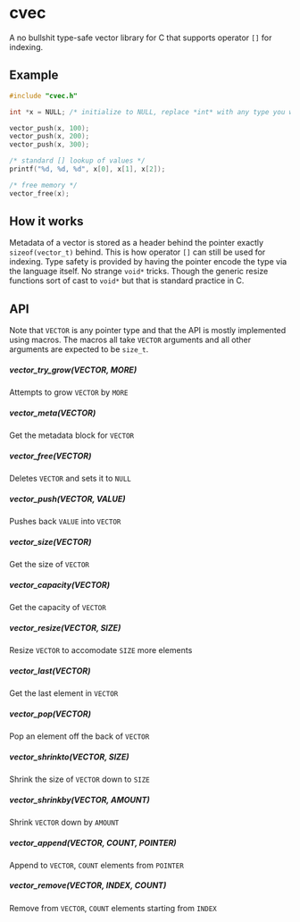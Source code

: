 # cvec

A no bullshit type-safe vector library for C that supports operator `[]` for
indexing.

## Example
```c
#include "cvec.h"

int *x = NULL; /* initialize to NULL, replace *int* with any type you want */

vector_push(x, 100);
vector_push(x, 200);
vector_push(x, 300);

/* standard [] lookup of values */
printf("%d, %d, %d", x[0], x[1], x[2]);

/* free memory */
vector_free(x);
```

## How it works
Metadata of a vector is stored as a header behind the pointer exactly
`sizeof(vector_t)` behind. This is how operator `[]` can still be used for
indexing. Type safety is provided by having the pointer encode the type
via the language itself. No strange `void*` tricks. Though the generic resize
functions sort of cast to `void*` but that is standard practice in C.

## API

Note that `VECTOR` is any pointer type and that the API is mostly implemented
using macros. The macros all take `VECTOR` arguments and all other arguments
are expected to be `size_t`.

##### vector_try_grow(VECTOR, MORE)
Attempts to grow `VECTOR` by `MORE`

##### vector_meta(VECTOR)
Get the metadata block for `VECTOR`

##### vector_free(VECTOR)
Deletes `VECTOR` and sets it to `NULL`

##### vector_push(VECTOR, VALUE)
Pushes back `VALUE` into `VECTOR`

##### vector_size(VECTOR)
Get the size of `VECTOR`

##### vector_capacity(VECTOR)
Get the capacity of `VECTOR`

##### vector_resize(VECTOR, SIZE)
Resize `VECTOR` to accomodate `SIZE` more elements

##### vector_last(VECTOR)
Get the last element in `VECTOR`

##### vector_pop(VECTOR)
Pop an element off the back of `VECTOR`

##### vector_shrinkto(VECTOR, SIZE)
Shrink the size of `VECTOR` down to `SIZE`

##### vector_shrinkby(VECTOR, AMOUNT)
Shrink `VECTOR` down by `AMOUNT`

##### vector_append(VECTOR, COUNT, POINTER)
Append to `VECTOR`, `COUNT` elements from `POINTER`

##### vector_remove(VECTOR, INDEX, COUNT)
Remove from `VECTOR`, `COUNT` elements starting from `INDEX`
